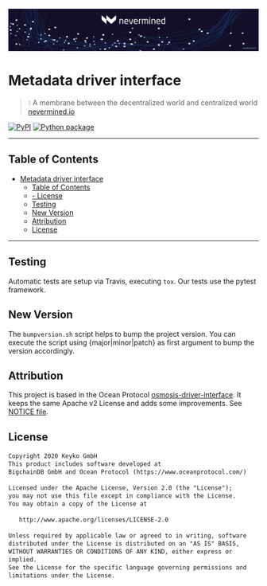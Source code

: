 [![banner](https://raw.githubusercontent.com/nevermined-io/assets/main/images/logo/banner_logo.png)](https://nevermined.io)

# Metadata driver interface

> 💧 A membrane between the decentralized world and centralized world
> [nevermined.io](https://nevermined.io)

[![PyPI](https://img.shields.io/pypi/v/nevermined-metadata-driver-interface.svg)](https://pypi.org/project/nevermined-metadata-driver-interface/)
[![Python package](https://github.com/nevermined-io/metadata-driver-interface/workflows/Python%20package/badge.svg)](https://github.com/nevermined-io/metadata-driver-interface/actions)

---
## Table of Contents

- [Metadata driver interface](#metadata-driver-interface)
  - [Table of Contents](#table-of-contents)
  - [- License](#ullilicenseliul)
  - [Testing](#testing)
  - [New Version](#new-version)
  - [Attribution](#attribution)
  - [License](#license)
---
    
## Testing

Automatic tests are setup via Travis, executing `tox`.
Our tests use the pytest framework.

## New Version

The `bumpversion.sh` script helps to bump the project version. You can execute the script using {major|minor|patch} as first argument to bump the version accordingly.

## Attribution

This project is based in the Ocean Protocol [osmosis-driver-interface](https://github.com/oceanprotocol/osmosis-driver-interface).
It keeps the same Apache v2 License and adds some improvements. See [NOTICE file](NOTICE).

## License

```
Copyright 2020 Keyko GmbH
This product includes software developed at
BigchainDB GmbH and Ocean Protocol (https://www.oceanprotocol.com/)

Licensed under the Apache License, Version 2.0 (the "License");
you may not use this file except in compliance with the License.
You may obtain a copy of the License at

   http://www.apache.org/licenses/LICENSE-2.0

Unless required by applicable law or agreed to in writing, software
distributed under the License is distributed on an "AS IS" BASIS,
WITHOUT WARRANTIES OR CONDITIONS OF ANY KIND, either express or implied.
See the License for the specific language governing permissions and
limitations under the License.
```